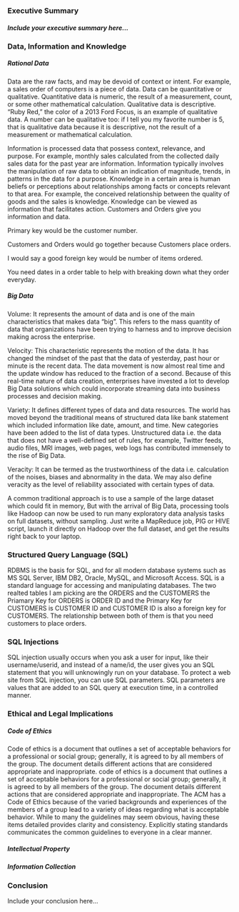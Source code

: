### Executive Summary
##### Include your executive summary here...

### Data, Information and Knowledge
##### Rational Data
Data are the raw facts, and may be devoid of context or intent.  For example, a sales order of computers is a piece of data.  Data can be quantitative or qualitative. Quantitative data is numeric, the result of a measurement, count, or some other mathematical calculation. Qualitative data is descriptive. “Ruby Red,” the color of a 2013 Ford Focus, is an example of qualitative data. A number can be qualitative too: if I tell you my favorite number is 5, that is qualitative data because it is descriptive, not the result of a measurement or mathematical calculation.

Information is processed data that possess context, relevance, and purpose.  For example, monthly sales calculated from the collected daily sales data for the past year are information. Information typically involves the manipulation of raw data to obtain an indication of magnitude, trends, in patterns in the data for a purpose.
Knowledge in a certain area is human beliefs or perceptions about relationships among facts or concepts relevant to that area.  For example, the conceived relationship between the quality of goods and the sales is knowledge.  Knowledge can be viewed as information that facilitates action.
Customers and Orders give you information and data.

Primary key would be the customer number.

Customers and Orders would go together because Customers place orders.

I would say a good foreign key would be number of items ordered.

You need dates in a order table to help with breaking down what they order everyday.

##### Big Data
Volume: It represents the amount of data and is one of the main characteristics that makes data “big”. This refers to the mass quantity of data that organizations have been trying to harness and to improve decision making across the enterprise.

Velocity: This characteristic represents the motion of the data. It has changed the mindset of the past that the data of yesterday, past hour or minute is the recent data. The data movement is now almost real time and the update window has reduced to the fraction of a second. Because of this real-time nature of data creation, enterprises have invested a lot to develop Big Data solutions which could incorporate streaming data into business processes and decision making.

Variety: It defines different types of data and data resources. The world has moved beyond the traditional means of structured data like bank statement which included information like date, amount, and time. New categories have been added to the list of data types. Unstructured data i.e. the data that does not have a well-defined set of rules, for example, Twitter feeds, audio files, MRI images, web pages, web logs has contributed immensely to the rise of Big Data.

Veracity: It can be termed as the trustworthiness of the data i.e. calculation of the noises, biases and abnormality in the data. We may also define veracity as the level of reliability associated with certain types of data.

A common traditional approach is to use a sample of the large dataset which could fit in memory, But with the arrival of Big Data, processing tools like Hadoop can now be used to run many exploratory data analysis tasks on full datasets, without sampling. Just write a MapReduce job, PIG or HIVE script, launch it directly on Hadoop over the full dataset, and get the results right back to your laptop.

### Structured Query Language (SQL)
RDBMS is the basis for SQL, and for all modern database systems such as MS SQL Server, IBM DB2, Oracle, MySQL, and Microsoft Access.
SQL is a standard language for accessing and manipulating databases.
The two realted tables I am picking are the ORDERS and the CUSTOMERS the Priamary Key for ORDERS is ORDER ID and the Primary Key for CUSTOMERS is CUSTOMER ID and CUSTOMER ID is also a foreign key for CUSTOMERS. The relationship between both of them is that you need customers to place orders.

### SQL Injections
SQL injection usually occurs when you ask a user for input, like their username/userid, and instead of a name/id, the user gives you an SQL statement that you will unknowingly run on your database.
To protect a web site from SQL injection, you can use SQL parameters.
SQL parameters are values that are added to an SQL query at execution time, in a controlled manner.
### Ethical and Legal Implications
##### Code of Ethics
Code of ethics is a document that outlines a set of acceptable behaviors for a professional or social group; generally, it is agreed to by all members of the group. The document details different actions that are considered appropriate and inappropriate. code of ethics is a document that outlines a set of acceptable behaviors for a professional or social group; generally, it is agreed to by all members of the group. The document details different actions that are considered appropriate and inappropriate.
The ACM has a Code of Ethics because of the varied backgrounds and experiences of the members of a group lead to a variety of ideas regarding what is acceptable behavior. While to many the guidelines may seem obvious, having these items detailed provides clarity and consistency. Explicitly stating standards communicates the common guidelines to everyone in a clear manner.
##### Intellectual Property
##### Information Collection
### Conclusion
Include your conclusion here...
